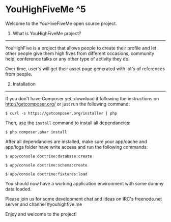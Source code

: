 YouHighFiveMe ^5
================

Welcome to the YouHiveFiveMe open source project.

1) What is YouHighFiveMe project?
---------------------------------

YouHighFive is a project that allows people to create their profile and let
other people give them high fives from different occasions, community help,
conference talks or any other type of activity they do.

Over time, user's will get their asset page generated with lot's of references
from people.

2) Installation
---------------
 
If you don't have Composer yet, download it following the instructions on
http://getcomposer.org/ or just run the following command:

    $ curl -s https://getcomposer.org/installer | php

Then, use the `install` command to install all dependancies:

    $ php composer.phar install

After all dependancies are installed, make sure your app/cache and app/logs
folder have write access and run the following commands:

    $ app/console doctrine:database:create

    $ app/console doctrine:schema:create

    $ app/console doctrine:fixtures:load

You should now have a working application environment with some dummy data
loaded.

Please join us for some development chat and ideas on IRC's freenode.net server
and channel #youhighfive.me

Enjoy and welcome to the project!

[1]:  http://youhighfive.me
[2]:  https://github.com/YouHighFiveMe/youhighfiveme
